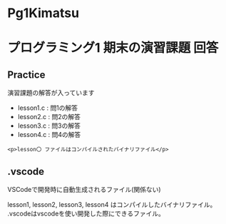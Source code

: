 # Pg1Kimatsu

<h1>プログラミング1 期末の演習課題 回答</h1>
<div>
    <h2>Practice</h2>
    <p>演習課題の解答が入っています</p>
    <ul>
        <li>lesson1.c : 問1の解答</li>
        <li>lesson2.c : 問2の解答</li>
        <li>lesson3.c : 問3の解答</li>
        <li>lesson4.c : 問4の解答</li>
    </ul>

    <p>lesson〇 ファイルはコンパイルされたバイナリファイル</p>
</div>
<div>
    <h2>.vscode</h2>
    <p>VSCodeで開発時に自動生成されるファイル(関係ない)</p>
</div>


lesson1, lesson2, lesson3, lesson4 はコンパイルしたバイナリファイル。
.vscodeはvscodeを使い開発した際にできるファイル。
